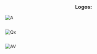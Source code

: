 <h3 align="center">Logos:</h2>

![A](https://github.com/QxAngel/QxAngel/assets/136937878/0641c6ac-b563-4564-ab90-ac9d3656e21c)
<h2></h2>

![Qx](https://github.com/QxAngel/QxAngel/assets/136937878/76fcb720-7ae8-4e55-9327-7a07ea17abdf)
<h2></h2>

![AV](https://github.com/QxAngel/QxAngel/assets/136937878/0fea5dd0-418d-4337-896b-4bf7525baa51)
